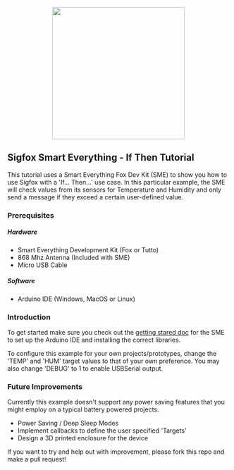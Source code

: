 <p align="center"><img src ="http://www.sigfox.com/themes/custom/sigfox/images/logo-2016.svg" width="300"></p>

## Sigfox Smart Everything - If Then Tutorial

This tutorial uses a Smart Everything Fox Dev Kit (SME) to show you how to use Sigfox with a 'If... Then...' use case. In this particular example, the SME will check values from its sensors for Temperature and Humidity and only send a message if they exceed a certain user-defined value.

### Prerequisites

##### Hardware

* Smart Everything Development Kit (Fox or Tutto)
* 868 Mhz Antenna (Included with SME)
* Micro USB Cable

##### Software

* Arduino IDE (Windows, MacOS or Linux)

### Introduction

To get started make sure you check out the [getting stared doc](http://docs-europe.electrocomponents.com/webdocs/144b/0900766b8144b09d.pdf) for the SME to set up the Arduino IDE and installing the correct libraries.

To configure this example for your own projects/prototypes, change the 'TEMP' and 'HUM' target values to that of your own preference. You may also change 'DEBUG' to 1 to enable USBSerial output.

### Future Improvements

Currently this example doesn't support any power saving features that you might employ on a typical battery powered projects.

* Power Saving / Deep Sleep Modes
* Implement callbacks to define the user specified 'Targets'
* Design a 3D printed enclosure for the device

If you want to try and help out with improvement, please fork this repo and make a pull request!
